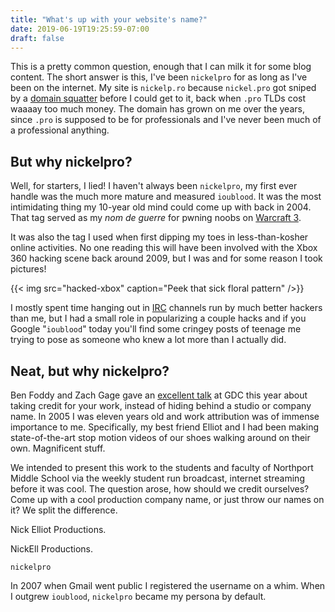 ```yaml
---
title: "What's up with your website's name?"
date: 2019-06-19T19:25:59-07:00
draft: false
---
```


This is a pretty common question, enough that I can milk it for some blog
content. The short answer is this, I've been `nickelpro` for as long as I've
been on the internet. My site is `nickelp.ro` because `nickel.pro` got sniped
by a [domain squatter](https://en.wikipedia.org/wiki/Cybersquatting) before I
could get to it, back when `.pro` TLDs cost waaaay too much money. The domain
has grown on me over the years, since `.pro` is supposed to be for
professionals and I've never been much of a professional anything.

## But why nickelpro?

Well, for starters, I lied! I haven't always been `nickelpro`, my first ever
handle was the much more mature and measured `ioublood`. It was the most
intimidating thing my 10-year old mind could come up with back in 2004. That
tag served as my _nom de guerre_ for pwning noobs on
[Warcraft 3](https://en.wikipedia.org/wiki/Warcraft_III:_Reign_of_Chaos).

It was also the tag I used when first dipping my toes in less-than-kosher
online activities. No one reading this will have been involved with the Xbox
360 hacking scene back around 2009, but I was and for some reason I took
pictures!

{{< img src="hacked-xbox" caption="Peek that sick floral pattern" />}}

I mostly spent time hanging out in [IRC](https://en.wikipedia.org/wiki/Internet_Relay_Chat)
channels run by much better hackers than me, but I had a small role in popularizing
a couple hacks and if you Google "`ioublood`" today you'll find some cringey
posts of teenage me trying to pose as someone who knew a lot more than I actually
did.

## Neat, but why nickelpro?

Ben Foddy and Zach Gage gave an [excellent talk](https://youtu.be/N4UFC0y1tY0)
at GDC this year about taking credit for your work, instead of hiding behind a
studio or company name. In 2005 I was eleven years old and work attribution was
of immense importance to me. Specifically, my best friend Elliot and I had been
making state-of-the-art stop motion videos of our shoes walking around on their
own. Magnificent stuff.

We intended to present this work to the students and faculty of Northport Middle
School via the weekly student run broadcast, internet streaming before it was
cool. The question arose, how should we credit ourselves? Come up with a cool
production company name, or just throw our names on it? We split the difference.

Nick Elliot Productions.

NickEll Productions.

`nickelpro`

In 2007 when Gmail went public I registered the username on a whim. When I outgrew
`ioublood`, `nickelpro` became my persona by default.
